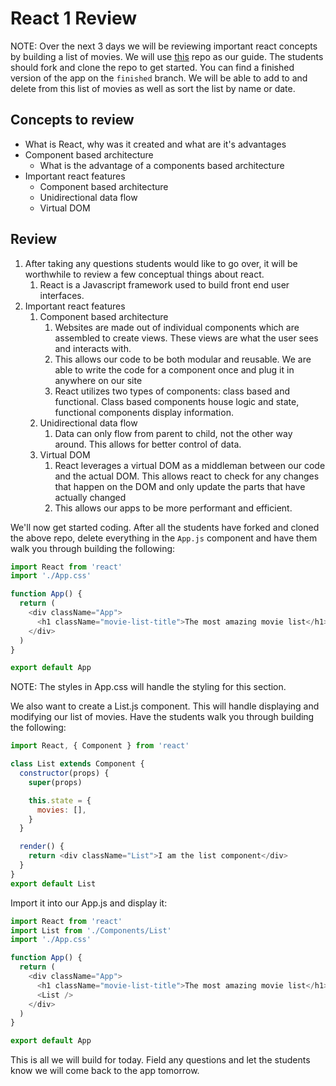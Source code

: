 # React 1 Review

NOTE: Over the next 3 days we will be reviewing important react concepts by building a list of movies. We will use [this](https://github.com/andrewwestenskow/react-morning-reviews) repo as our guide. The students should fork and clone the repo to get started. You can find a finished version of the app on the `finished` branch. We will be able to add to and delete from this list of movies as well as sort the list by name or date.

## Concepts to review

- What is React, why was it created and what are it's advantages
- Component based architecture
  - What is the advantage of a components based architecture
- Important react features
  - Component based architecture
  - Unidirectional data flow
  - Virtual DOM

## Review

1. After taking any questions students would like to go over, it will be worthwhile to review a few conceptual things about react.
   1. React is a Javascript framework used to build front end user interfaces.
2. Important react features
   1. Component based architecture
      1. Websites are made out of individual components which are assembled to create views. These views are what the user sees and interacts with.
      2. This allows our code to be both modular and reusable. We are able to write the code for a component once and plug it in anywhere on our site
      3. React utilizes two types of components: class based and functional. Class based components house logic and state, functional components display information.
   2. Unidirectional data flow
      1. Data can only flow from parent to child, not the other way around. This allows for better control of data.
   3. Virtual DOM
      1. React leverages a virtual DOM as a middleman between our code and the actual DOM. This allows react to check for any changes that happen on the DOM and only update the parts that have actually changed
      2. This allows our apps to be more performant and efficient.

We'll now get started coding. After all the students have forked and cloned the above repo, delete everything in the `App.js` component and have them walk you through building the following:

```js
import React from 'react'
import './App.css'

function App() {
  return (
    <div className="App">
      <h1 className="movie-list-title">The most amazing movie list</h1>
    </div>
  )
}

export default App
```

NOTE: The styles in App.css will handle the styling for this section.

We also want to create a List.js component. This will handle displaying and modifying our list of movies. Have the students walk you through building the following:

```js
import React, { Component } from 'react'

class List extends Component {
  constructor(props) {
    super(props)

    this.state = {
      movies: [],
    }
  }

  render() {
    return <div className="List">I am the list component</div>
  }
}
export default List
```

Import it into our App.js and display it:

```js
import React from 'react'
import List from './Components/List'
import './App.css'

function App() {
  return (
    <div className="App">
      <h1 className="movie-list-title">The most amazing movie list</h1>
      <List />
    </div>
  )
}

export default App
```

This is all we will build for today. Field any questions and let the students know we will come back to the app tomorrow.
